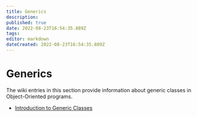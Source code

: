 ```yaml
---
title: Generics
description: 
published: true
date: 2022-08-23T16:54:35.889Z
tags: 
editor: markdown
dateCreated: 2022-08-23T16:54:35.889Z
---
```


# Generics
The wiki entries in this section provide information about generic classes in Object-Oriented programs.

- [Introduction to Generic Classes](/generics/introToGenerics)